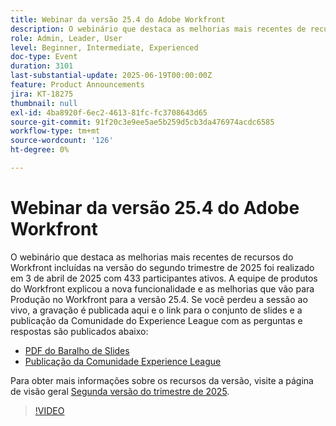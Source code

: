 ```yaml
---
title: Webinar da versão 25.4 do Adobe Workfront
description: O webinário que destaca as melhorias mais recentes de recursos do Workfront incluídas na versão do segundo trimestre de 2025 foi realizado em 3 de abril de 2025 com 433 participantes ativos.
role: Admin, Leader, User
level: Beginner, Intermediate, Experienced
doc-type: Event
duration: 3101
last-substantial-update: 2025-06-19T00:00:00Z
feature: Product Announcements
jira: KT-18275
thumbnail: null
exl-id: 4ba8920f-6ec2-4613-81fc-fc3708643d65
source-git-commit: 91f20c3e9ee5ae5b259d5cb3da476974acdc6585
workflow-type: tm+mt
source-wordcount: '126'
ht-degree: 0%

---
```


# Webinar da versão 25.4 do Adobe Workfront

O webinário que destaca as melhorias mais recentes de recursos do Workfront incluídas na versão do segundo trimestre de 2025 foi realizado em 3 de abril de 2025 com 433 participantes ativos. A equipe de produtos do Workfront explicou a nova funcionalidade e as melhorias que vão para Produção no Workfront para a versão 25.4. Se você perdeu a sessão ao vivo, a gravação é publicada aqui e o link para o conjunto de slides e a publicação da Comunidade do Experience League com as perguntas e respostas são publicados abaixo:

* [PDF do Baralho de Slides](https://workfront-experience.s3.us-west-2.amazonaws.com/Training/Guides/Customer+Success+at+Scale/040325+-+25.4+Second+Quarter+2025+Release+Webinar.pdf)
* [Publicação da Comunidade Experience League](https://experienceleaguecommunities.adobe.com/t5/workfront-discussions/event-follow-up-adobe-workfront-second-quarter-2025-release/td-p/746716?profile.language=pt)

Para obter mais informações sobre os recursos da versão, visite a página de visão geral [Segunda versão do trimestre de 2025](https://experienceleague.adobe.com/pt-br/docs/workfront/using/product-announcements/product-releases/release-25-q2/25-q2-release-overview).


>[!VIDEO](https://video.tv.adobe.com/v/3463798/?learn=on&enablevpops)

